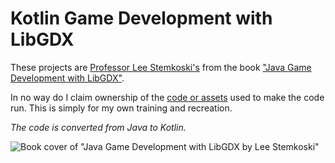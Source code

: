 # Kotlin Game Development with LibGDX
These projects are [Professor Lee Stemkoski's](https://www.adelphi.edu/faculty/profiles/profile.php?PID=0372) from the book ["Java Game Development with LibGDX"](https://www.apress.com/gp/book/9781484233238).

In no way do I claim ownership of the [code or assets](https://github.com/Apress/java-game-dev-LibGDX) used to make the code run.
This is simply for my own training and recreation.

_The code is converted from Java to Kotlin._

![Book cover of "Java Game Development with LibGDX by Lee Stemkoski"](https://images-na.ssl-images-amazon.com/images/I/41jIXLls7PL._SX348_BO1,204,203,200_.jpg)
